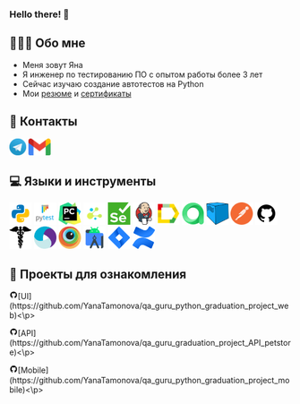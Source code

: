 ### Hello there! 👋

## 👩🏻‍💻 Обо мне
- Меня зовут Яна
- Я инженер по тестированию ПО с опытом работы более 3 лет
- Сейчас изучаю создание автотестов на Python
- Мои [резюме](https://github.com/YanaTamonova/YanaTamonova/main/resume/Tamonova_Yana_QA.pdf) и [сертификаты](https://github.com/YanaTamonova/YanaTamonova/tree/main/certificates)

## 🧭 Контакты
[<img src='images/social_network/tg.png' alt='telegram' height='30'>](https://t.me/tamonova)
[<img src='images/social_network/gmail.png' alt='gmail' height='30'>](mailto:yanta19995@gmail.com) 

## 💻 Языки и инструменты

<div>
<a href="https://www.python.org/"><img src="images/technologies/python.png" alt="Python" width="40" height="40"/></a>
<a href="https://docs.pytest.org/en/"><img src="images/technologies/pytest.png" alt="Pytest" width="40" height="40"/></a>
<a href="https://www.jetbrains.com/pycharm/"><img src="images/technologies/pycharm.png" alt="PyCharm" width="40" height="40"/></a>
<a href="https://github.com/yashaka/selene/"><img src="images/technologies/selene.png" alt="Selene" width="40" height="40"/></a>
<a href="https://www.selenium.dev/"><img src="images/technologies/selenium.png" alt="Selenium" width="40" height="40"/></a>
<a href="https://www.jenkins.io/"><img src="images/technologies/jenkins.png" alt="Jenkins" width="40" height="40"/></a>
<a href="https://allurereport.org/"><img src="images/technologies/allure_report.png" alt="Allure" width="40" height="40"/></a>
<a href="https://qameta.io/"><img src="images/technologies/allure_testops.png" alt="AllureTestOps" width="40" height="40"/></a>
<a href="https://aerokube.com/selenoid/"><img src="images/technologies/selenoid.png" alt="Selenoid" width="40" height="40"/></a>
<a href="https://www.postman.com/"><img src="images/technologies/postman.png" alt="Postman" width="40" height="40"/></a>
<a href="https://www.github.com/"><img src="images/technologies/github.png" alt="Postman" width="40" height="40"/></a>
<a href="https://pypi.org/project/requests/"><img src="images/technologies/requests.png" alt="Requests" width="40" height="40"/></a>
<a href="https://appium.io/"><img src="images/technologies/appium.png" alt="Appium" width="40" height="40"/></a>
<a href="https://www.browserstack.com/"><img src="images/technologies/browserstack.png" alt="Browserstack" width="40" height="40"/></a>
<a href="https://developer.android.com/studio"><img src="images/technologies/android_studio.png" alt="AndroidStudio" width="40" height="40"/></a>
<a href="https://www.atlassian.com/software/jira"><img src="images/technologies/jira.png" alt="Jira" width="40" height="40"/></a>
<a href="https://www.atlassian.com/software/confluence"><img src="images/technologies/confluence.png" alt="Confluence" width="40" height="40"/></a>
</div>

## 💾 Проекты для ознакомления

<p><img width="3%" title="GitHub" src="images/technologies/github.png">[UI](https://github.com/YanaTamonova/qa_guru_python_graduation_project_web)<\p>
<p><img width="3%" title="GitHub" src="images/technologies/github.png">[API](https://github.com/YanaTamonova/qa_guru_graduation_project_API_petstore)<\p>
<p><img width="3%" title="GitHub" src="images/technologies/github.png">[Mobile](https://github.com/YanaTamonova/qa_guru_python_graduation_project_mobile)<\p>